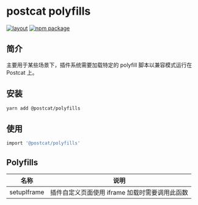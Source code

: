 # postcat polyfills

[![layout](https://img.shields.io/npm/dw/@postcat/polyfills.svg)](https://www.npmjs.com/package/@postcat/polyfills)
[![npm package](https://img.shields.io/npm/v/@postcat/polyfills.svg?style=flat-square?style=flat-square)](https://www.npmjs.com/package/@postcat/polyfills)

## 简介

主要用于某些场景下，插件系统需要加载特定的 polyfill 脚本以兼容模式运行在 Postcat 上。

## 安装

```bash
yarn add @postcat/polyfills
```

## 使用

```bash
import '@postcat/polyfills'
```

## Polyfills

| 名称        | 说明                                           |
| ----------- | ---------------------------------------------- |
| setupIframe | 插件自定义页面使用 iframe 加载时需要调用此函数 |
